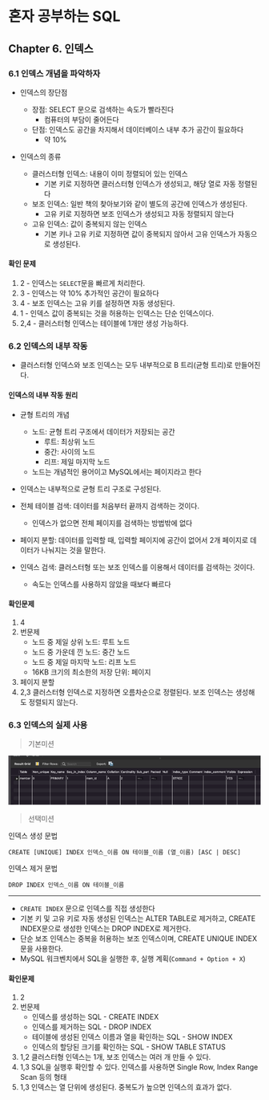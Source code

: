 # 혼자 공부하는 SQL

## Chapter 6. 인덱스

### 6.1 인덱스 개념을 파악하자

- 인덱스의 장단점
  - 장점: SELECT 문으로 검색하는 속도가 빨라진다
    - 컴퓨터의 부담이 줄어든다
  - 단점: 인덱스도 공간을 차지해서 데이터베이스 내부 추가 공간이 필요하다
    - 약 10%


- 인덱스의 종류
  - 클러스터형 인덱스: 내용이 이미 정렬되어 있는 인덱스
    - 기본 키로 지정하면 클러스터형 인덱스가 생성되고, 해당 열로 자동 정렬된다
  - 보조 인덱스: 일반 책의 찾아보기와 같이 별도의 공간에 인덱스가 생성된다.
    - 고유 키로 지정하면 보조 인덱스가 생성되고 자동 정렬되지 않는다
  - 고유 인덱스: 값이 중복되지 않는 인덱스
    - 기본 키나 고유 키로 지정하면 값이 중복되지 않아서 고유 인덱스가 자동으로 생성된다.

#### 확인 문제

1. 2 - 인덱스는 `SELECT`문을 빠르게 처리한다.
2. 3 - 인덱스는 약 10% 추가적인 공간이 필요하다
3. 4 - 보조 인덱스는 고유 키를 설정하면 자동 생성된다.
4. 1 - 인덱스 값이 중복되는 것을 허용하는 인덱스는 단순 인덱스이다.
5. 2,4 - 클러스터형 인덱스는 테이블에 1개만 생성 가능하다.

### 6.2 인덱스의 내부 작동

- 클러스터형 인덱스와 보조 인덱스는 모두 내부적으로 B 트리(균형 트리)로 만들어진다.

#### 인덱스의 내부 작동 원리

- 균형 트리의 개념
  - 노드: 균형 트리 구조에서 데이터가 저장되는 공간
    - 루트: 최상위 노드
    - 중간: 사이의 노드
    - 리프: 제일 마지막 노드
  - 노드는 개념적인 용어이고 MySQL에서는 페이지라고 한다

- 인덱스는 내부적으로 균형 트리 구조로 구성된다.
- 전체 테이블 검색: 데이터를 처음부터 끝까지 검색하는 것이다.
  - 인덱스가 없으면 전체 페이지를 검색하는 방법밖에 없다
- 페이지 분할: 데이터를 입력할 때, 입력할 페이지에 공간이 없어서 2개 페이지로 데이터가 나눠지는 것을 말한다.
- 인덱스 검색: 클러스터형 또는 보조 인덱스를 이용해서 데이터를 검색하는 것이다.
  - 속도는 인덱스를 사용하지 않았을 때보다 빠르다

#### 확인문제
1. 4
2. 번문제
   - 노드 중 제일 상위 노드: 루트 노드
   - 노드 중 가운데 낀 노드: 중간 노드
   - 노드 중 제일 마지막 노드: 리프 노드
   - 16KB 크기의 최소한의 저장 단위: 페이지
3. 페이지 분할
4. 2,3 클러스터형 인덱스로 지정하면 오름차순으로 정렬된다. 보조 인덱스는 생성해도 정렬되지 않는다.

### 6.3 인덱스의 실제 사용

> 기본미션

![img_6.png](img_6.png)

>선택미션 

인덱스 생성 문법

`CREATE [UNIQUE] INDEX 인덱스_이름 ON 테이블_이름 (열_이름) [ASC | DESC]`

인덱스 제거 문법

`DROP INDEX 인덱스_이름 ON 테이블_이름`

---

- `CREATE INDEX` 문으로 인덱스를 직접 생성한다
- 기본 키 및 고유 키로 자동 생성된 인덱스는 ALTER TABLE로 제거하고, CREATE INDEX문으로 생성한 인덱스는 DROP INDEX로 제거한다.
- 단순 보조 인덱스는 중복을 허용하는 보조 인덱스이며, CREATE UNIQUE INDEX문을 사용한다.
- MySQL 워크벤치에서 SQL을 실행한 후, 실행 계획(`Command + Option + X`)

#### 확인문제

1. 2
2. 번문제
   - 인덱스를 생성하는 SQL - CREATE INDEX
   - 인덱스를 제거하는 SQL - DROP INDEX
   - 테이블에 생성된 인덱스 이름과 열을 확인하는 SQL - SHOW INDEX
   - 인덱스의 할당된 크기를 확인하는 SQL - SHOW TABLE STATUS
3. 1,2 클러스터형 인덱스는 1개, 보조 인덱스는 여러 개 만들 수 있다.
4. 1,3 SQL을 실행후 확인할 수 있다. 인덱스를 사용하면 Single Row, Index Range Scan 등의 형태
5. 1,3 인덱스는 열 단위에 생성된다. 중복도가 높으면 인덱스의 효과가 없다.


















